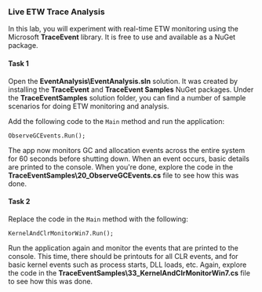 ### Live ETW Trace Analysis

In this lab, you will experiment with real-time ETW monitoring using the Microsoft **TraceEvent** library. It is free to use and available as a NuGet package.

#### Task 1

Open the **EventAnalysis\EventAnalysis.sln** solution. It was created by installing the **TraceEvent** and **TraceEvent Samples** NuGet packages. Under the **TraceEventSamples** solution folder, you can find a number of sample scenarios for doing ETW monitoring and analysis.

Add the following code to the `Main` method and run the application:

```
ObserveGCEvents.Run();
```

The app now monitors GC and allocation events across the entire system for 60 seconds before shutting down. When an event occurs, basic details are printed to the console. When you're done, explore the code in the **TraceEventSamples\20_ObserveGCEvents.cs** file to see how this was done.

#### Task 2

Replace the code in the `Main` method with the following:

```
KernelAndClrMonitorWin7.Run();
```

Run the application again and monitor the events that are printed to the console. This time, there should be printouts for all CLR events, and for basic kernel events such as process starts, DLL loads, etc. Again, explore the code in the **TraceEventSamples\33_KernelAndClrMonitorWin7.cs** file to see how this was done.
